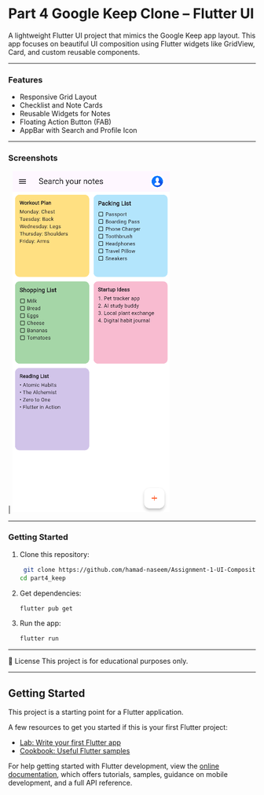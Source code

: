 # Part 4 Google Keep Clone – Flutter UI

A lightweight Flutter UI project that mimics the Google Keep app layout. This app focuses on beautiful UI composition using Flutter widgets like GridView, Card, and custom reusable components.

---

### Features

* Responsive Grid Layout
* Checklist and Note Cards
* Reusable Widgets for Notes
* Floating Action Button (FAB)
* AppBar with Search and Profile Icon

---

### Screenshots

| ![Home](assets/keep_screen.png)

---

### Getting Started

1. Clone this repository:

   ```bash
    git clone https://github.com/hamad-naseem/Assignment-1-UI-Composition.git
   cd part4_keep
   ```

2. Get dependencies:

   ```bash
   flutter pub get
   ```

3. Run the app:

   ```bash
   flutter run
   ```

---

📄 License
This project is for educational purposes only.

---

## Getting Started

This project is a starting point for a Flutter application.

A few resources to get you started if this is your first Flutter project:

- [Lab: Write your first Flutter app](https://docs.flutter.dev/get-started/codelab)
- [Cookbook: Useful Flutter samples](https://docs.flutter.dev/cookbook)

For help getting started with Flutter development, view the
[online documentation](https://docs.flutter.dev/), which offers tutorials,
samples, guidance on mobile development, and a full API reference.
